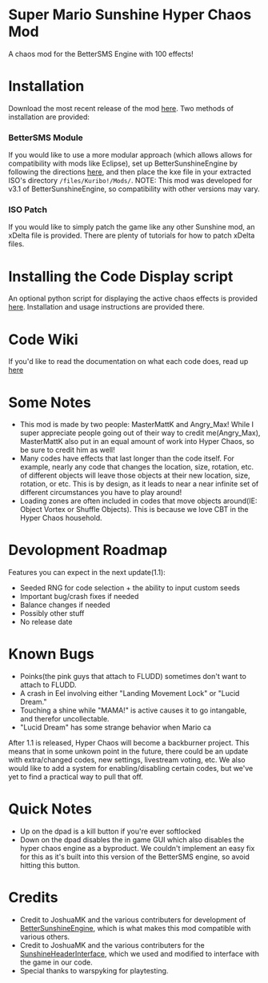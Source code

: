 # Super Mario Sunshine Hyper Chaos Mod
A chaos mod for the BetterSMS Engine with 100 effects!

# Installation
Download the most recent release of the mod [here](https://github.com/AngryMax/zBSMS_Chaos/releases). Two methods of installation are provided:

### BetterSMS Module
If you would like to use a more modular approach (which allows allows for compatibility with mods like Eclipse), set up BetterSunshineEngine by following the directions [here](https://github.com/DotKuribo/BetterSunshineEngine), and then place the kxe file in your extracted ISO's directory `/files/Kuribo!/Mods/`.
NOTE: This mod was developed for v3.1 of BetterSunshineEngine, so compatibility with other versions may vary.

### ISO Patch
If you would like to simply patch the game like any other Sunshine mod, an xDelta file is provided. There are plenty of tutorials for how to patch xDelta files.

# Installing the Code Display script
An optional python script for displaying the active chaos effects is provided [here](https://github.com/MasterMattK/Hyper-Chaos-Code-Display). Installation and usage instructions are provided there.

# Code Wiki
If you'd like to read the documentation on what each code does, read up [here](https://docs.google.com/spreadsheets/d/1CBsjPsnEJkVuYLZ5TRXrL6cL7Uj8XLngio_n3UUDDVY/edit?)

# Some Notes
* This mod is made by two people: MasterMattK and Angry_Max! While I super appreciate people going out of their way to credit me(Angry_Max), MasterMattK also put in an equal amount of work into Hyper Chaos, so be sure to credit him as well!
* Many codes have effects that last longer than the code itself. For example, nearly any code that changes the location, size, rotation, etc. of different objects will leave those objects at their new location, size, rotation, or etc. This is by design, as it leads to near a near infinite set of different circumstances you have to play around!
* Loading zones are often included in codes that move objects around(IE: Object Vortex or Shuffle Objects). This is because we love CBT in the Hyper Chaos household.

# Devolopment Roadmap
Features you can expect in the next update(1.1):
* Seeded RNG for code selection + the ability to input custom seeds
* Important bug/crash fixes if needed
* Balance changes if needed
* Possibly other stuff
* No release date

# Known Bugs
* Poinks(the pink guys that attach to FLUDD) sometimes don't want to attach to FLUDD.
* A crash in Eel involving either "Landing Movement Lock" or "Lucid Dream."
* Touching a shine while "MAMA!" is active causes it to go intangable, and therefor uncollectable.
* "Lucid Dream" has some strange behavior when Mario ca

After 1.1 is released, Hyper Chaos will become a backburner project. This means that in some unkown point in the future, there could be an update with extra/changed codes, new settings, livestream voting, etc. We also would like to add a system for enabling/disabling certain codes, but we've yet to find a practical way to pull that off.

# Quick Notes
* Up on the dpad is a kill button if you're ever softlocked
* Down on the dpad disables the in game GUI which also disables the hyper chaos engine as a byproduct. We couldn't implement an easy fix for this as it's built into this version of the BetterSMS engine, so avoid hitting this button. 

# Credits
* Credit to JoshuaMK and the various contributers for development of [BetterSunshineEngine](https://github.com/DotKuribo/BetterSunshineEngine), which is what makes this mod compatible with various others.
* Credit to JoshuaMK and the various contributers for the [SunshineHeaderInterface](https://github.com/DotKuribo/SunshineHeaderInterface), which we used and modified to interface with the game in our code.
* Special thanks to warspyking for playtesting.
